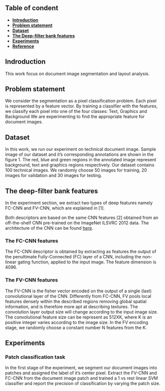 
## Table of condent
* **[Introduction](#introduction)**
* **[Problem statement](#problem-statement)**
* **[Dataset](#dataset)**
* **[The Deep-filter bank features](#the-Deep-filter-bank-features)**
* **[Experiments](#experiments)**
* **[Reference](#reference)**


## Indroduction
This work focus on document image segmentation and layout analysis. 
## Problem statement
 We consider the segmentation as a pixel classification problem.
Each pixel is represented by a feature vector. By training a classifier with the features, we classify each pixel into one of the four classes: Text, Graphics and Background
We are experimenting to find the appropriate feature for document images.

## Dataset
In this work, we run our experiment on technical document image. 
Sample image of our dataset and it’s corresponding annotations are 
shown in the figure 1.  The red, blue and green regions in the annotated 
image represent background, text and graphics regions respectively. 
Our dataset contains 100 technical images. We randomly choose 50 images for 
training, 20 images for validation and 30 images for testing. 

## The deep-filter bank features


In the experiment section, we extract two types of deep 
features namely FC-CNN and FV-CNN, which are explained in [1]. 

Both descriptors are based on the same CNN features [2] 
obtained from an off-the-shelf CNN pre-trained on the ImageNet ILSVRC 2012 data.
The architecture of the CNN can be found [here](#https://www.google.com/url?q=http%3A%2F%2Fwww.vlfeat.org%2Fmatconvnet%2Fmodels%2Fimagenet-vgg-m.svg).
### The FC-CNN features
The FC-CNN descriptor is obtained by extracting as features the output of the penultimate Fully-Connected (FC) layer of a CNN, including the non-linear gating function, 
applied to the input image. The feature dimension is 4096.

### The FV-CNN features
The FV-CNN is the fisher vector encoded on the output of a single (last) 
convolutional layer of the CNN. Differently from FC-CNN, FV pools local features densely 
within the described regions removing global spatial information, and is therefore more
apt at describing textures. The convolution layer output size will change according to 
the input image size. The convolutional feature size can be represent as 512XK, where K 
is an positive integer varies according to the image size. In the FV encoding stage, we 
randomly choose a constant number N features from the K.

## Experiments

### Patch classification task
In the first stage of the experiment, we segment our document images into patches 
and assigned the label of it’s center pixel.  Extract the FV-CNN and FC-CNN from 
the document image patch and trained a 1 vs rest linear SVM classifier and report the 
precision of classification by varying the patch size.
